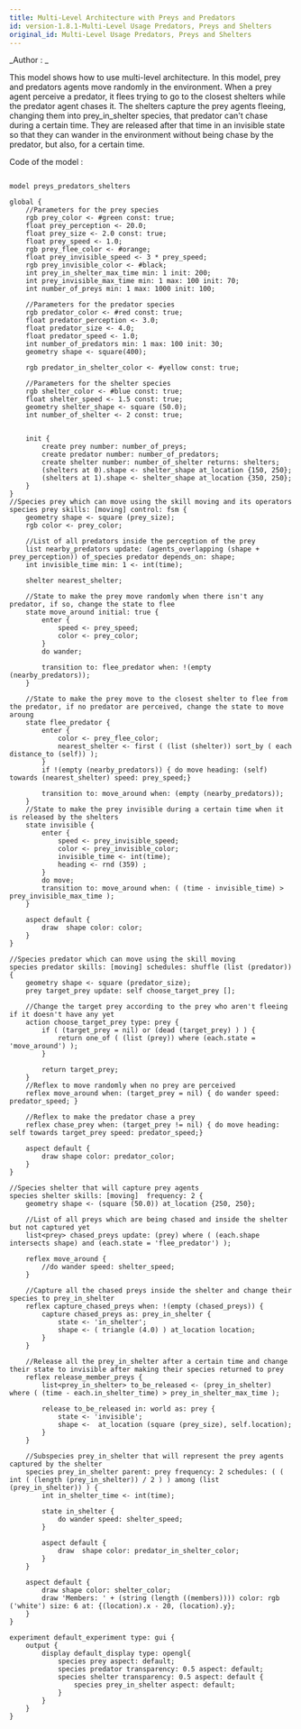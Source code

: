 ```yaml
---
title: Multi-Level Architecture with Preys and Predators
id: version-1.8.1-Multi-Level Usage Predators, Preys and Shelters
original_id: Multi-Level Usage Predators, Preys and Shelters
---
```


[//]: # (keyword|operator_of_species)
[//]: # (keyword|operator_agents_overlapping)
[//]: # (keyword|operator_sort_by)
[//]: # (keyword|operator_towards)
[//]: # (keyword|operator_dead)
[//]: # (keyword|operator_at_location)
[//]: # (keyword|operator_intersects)
[//]: # (keyword|operator_among)
[//]: # (keyword|skill_fsm)
[//]: # (keyword|statement_state)
[//]: # (keyword|statement_enter)
[//]: # (keyword|statement_transition)
[//]: # (keyword|statement_capture)
[//]: # (keyword|statement_release)
[//]: # (keyword|architecture_fsm)
[//]: # (keyword|concept_multi_level)
[//]: # (keyword|concept_agent_movement)


_Author : _

This model shows how to use multi-level architecture. In this model, prey and predators agents move randomly in the environment. When a prey agent perceive a predator, it flees trying to go to the closest shelters while the predator agent chases it. The shelters capture the prey agents fleeing, changing them into prey_in_shelter species, that predator can't chase during a certain time. They are released after that time in an invisible state so that they can wander in the  environment without being chase by the predator, but also, for a certain time.


Code of the model : 

```

model preys_predators_shelters

global { 
	//Parameters for the prey species
	rgb prey_color <- #green const: true;
	float prey_perception <- 20.0;
	float prey_size <- 2.0 const: true;
	float prey_speed <- 1.0;
	rgb prey_flee_color <- #orange;
	float prey_invisible_speed <- 3 * prey_speed;
	rgb prey_invisible_color <- #black;  
	int prey_in_shelter_max_time min: 1 init: 200;
	int prey_invisible_max_time min: 1 max: 100 init: 70; 
	int number_of_preys min: 1 max: 1000 init: 100;
	
	//Parameters for the predator species
	rgb predator_color <- #red const: true;
	float predator_perception <- 3.0;
	float predator_size <- 4.0;
	float predator_speed <- 1.0;
	int number_of_predators min: 1 max: 100 init: 30; 
	geometry shape <- square(400);
	
	rgb predator_in_shelter_color <- #yellow const: true;
	 
	//Parameters for the shelter species
	rgb shelter_color <- #blue const: true; 
	float shelter_speed <- 1.5 const: true;
	geometry shelter_shape <- square (50.0);
	int number_of_shelter <- 2 const: true;
	
	
	init {
		create prey number: number_of_preys;
		create predator number: number_of_predators; 
		create shelter number: number_of_shelter returns: shelters;
		(shelters at 0).shape <- shelter_shape at_location {150, 250};
		(shelters at 1).shape <- shelter_shape at_location {350, 250};
	}
}
//Species prey which can move using the skill moving and its operators
species prey skills: [moving] control: fsm {
	geometry shape <- square (prey_size);
	rgb color <- prey_color;
	
	//List of all predators inside the perception of the prey
	list nearby_predators update: (agents_overlapping (shape + prey_perception)) of_species predator depends_on: shape;
	int invisible_time min: 1 <- int(time);

	shelter nearest_shelter;		

	//State to make the prey move randomly when there isn't any predator, if so, change the state to flee
	state move_around initial: true {
		enter {
			speed <- prey_speed;
			color <- prey_color;
		}
		do wander; 
		
		transition to: flee_predator when: !(empty (nearby_predators)); 
	}
	
	//State to make the prey move to the closest shelter to flee from the predator, if no predator are perceived, change the state to move aroung
	state flee_predator {
		enter {
			color <- prey_flee_color;
			nearest_shelter <- first ( (list (shelter)) sort_by ( each distance_to (self)) );
		}
		if !(empty (nearby_predators)) { do move heading: (self) towards (nearest_shelter) speed: prey_speed;}
		
		transition to: move_around when: (empty (nearby_predators));
	}
	//State to make the prey invisible during a certain time when it is released by the shelters
	state invisible {
		enter {
			speed <- prey_invisible_speed;
			color <- prey_invisible_color;
			invisible_time <- int(time);
			heading <- rnd (359) ;
		}
		do move; 
		transition to: move_around when: ( (time - invisible_time) > prey_invisible_max_time );
	}
	
	aspect default {
		draw  shape color: color;
	}
}

//Species predator which can move using the skill moving
species predator skills: [moving] schedules: shuffle (list (predator)) {
	geometry shape <- square (predator_size);
	prey target_prey update: self choose_target_prey [];
	
	//Change the target prey according to the prey who aren't fleeing if it doesn't have any yet
	action choose_target_prey type: prey {
		if ( (target_prey = nil) or (dead (target_prey) ) ) {
			return one_of ( (list (prey)) where (each.state = 'move_around') );
		}
		
		return target_prey;
	}
	//Reflex to move randomly when no prey are perceived
	reflex move_around when: (target_prey = nil) { do wander speed: predator_speed; }
	
	//Reflex to make the predator chase a prey
	reflex chase_prey when: (target_prey != nil) { do move heading: self towards target_prey speed: predator_speed;}
	
	aspect default {
		draw shape color: predator_color;
	} 
} 

//Species shelter that will capture prey agents
species shelter skills: [moving]  frequency: 2 {
	geometry shape <- (square (50.0)) at_location {250, 250};
	
	//List of all preys which are being chased and inside the shelter but not captured yet
	list<prey> chased_preys update: (prey) where ( (each.shape intersects shape) and (each.state = 'flee_predator') );
	
	reflex move_around {
		//do wander speed: shelter_speed; 
	}
	 
	//Capture all the chased preys inside the shelter and change their species to prey_in_shelter
	reflex capture_chased_preys when: !(empty (chased_preys)) { 
		capture chased_preys as: prey_in_shelter {
			state <- 'in_shelter'; 
			shape <- ( triangle (4.0) ) at_location location;
		}
	}
	
	//Release all the prey_in_shelter after a certain time and change their state to invisible after making their species returned to prey
	reflex release_member_preys {
		list<prey_in_shelter> to_be_released <- (prey_in_shelter) where ( (time - each.in_shelter_time) > prey_in_shelter_max_time );
		 
		release to_be_released in: world as: prey { 
			state <- 'invisible';
			shape <-  at_location (square (prey_size), self.location);   
		}
	} 
	
	//Subspecies prey_in_shelter that will represent the prey agents captured by the shelter
	species prey_in_shelter parent: prey frequency: 2 schedules: ( ( int ( (length (prey_in_shelter)) / 2 ) ) among (list (prey_in_shelter)) ) {
		int in_shelter_time <- int(time);
		
		state in_shelter {
			do wander speed: shelter_speed;
		}
		
		aspect default {
			draw  shape color: predator_in_shelter_color;
		} 
	}
	
	aspect default {
		draw shape color: shelter_color;
		draw 'Members: ' + (string (length ((members)))) color: rgb ('white') size: 6 at: {(location).x - 20, (location).y};
	}
}

experiment default_experiment type: gui {
	output {
		display default_display type: opengl{
			species prey aspect: default;
			species predator transparency: 0.5 aspect: default;
			species shelter transparency: 0.5 aspect: default { 
				species prey_in_shelter aspect: default;
			}
		}
	}
}
```
